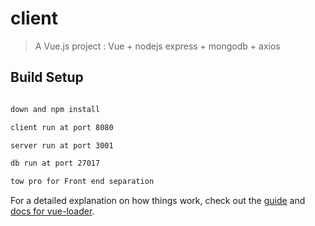# client

> A Vue.js project : Vue + nodejs express + mongodb + axios

## Build Setup

``` bash

down and npm install 

client run at port 8080

server run at port 3001

db run at port 27017

tow pro for Front end separation

```

For a detailed explanation on how things work, check out the [guide](http://vuejs-templates.github.io/webpack/) and [docs for vue-loader](http://vuejs.github.io/vue-loader).
